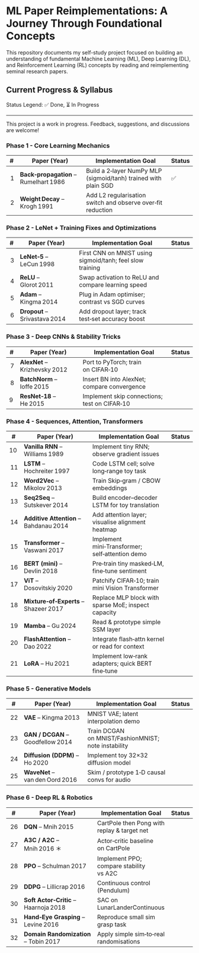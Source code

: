 # ML Paper Reimplementations: A Journey Through Foundational Concepts

This repository documents my self-study project focused on building an understanding of fundamental Machine Learning (ML), Deep Learning (DL), and Reinforcement Learning (RL) concepts by reading and reimplementing seminal research papers.

## Current Progress & Syllabus

Status Legend: ✅ Done, ⏳ In Progress

---

This project is a work in progress. Feedback, suggestions, and discussions are welcome!

### Phase 1 - Core Learning Mechanics

| #   | Paper (Year)                          | Implementation Goal                                             | Status |
| --- | ------------------------------------- | --------------------------------------------------------------- | ------ |
|  1  | **Back‑propagation** – Rumelhart 1986 | Build a 2‑layer NumPy MLP (sigmoid/tanh) trained with plain SGD | ✅     |
|  2  | **Weight Decay** – Krogh 1991         | Add L2 regularisation switch and observe over‑fit reduction     |        |

### Phase 2 - LeNet + Training Fixes and Optimizations

| #   | Paper (Year)                  | Implementation Goal                                       | Status |
| --- | ----------------------------- | --------------------------------------------------------- | ------ |
|  3  | **LeNet‑5** – LeCun 1998      | First CNN on MNIST using sigmoid/tanh; feel slow training |        |
|  4  | **ReLU** – Glorot 2011        | Swap activation to ReLU and compare learning speed        |        |
|  5  | **Adam** – Kingma 2014        | Plug in Adam optimiser; contrast vs SGD curves            |        |
|  6  | **Dropout** – Srivastava 2014 | Add dropout layer; track test‑set accuracy boost          |        |

### Phase 3 - Deep CNNs & Stability Tricks

| #   | Paper (Year)                  | Implementation Goal                          | Status |
| --- | ----------------------------- | -------------------------------------------- | ------ |
|  7  | **AlexNet** – Krizhevsky 2012 | Port to PyTorch; train on CIFAR‑10           |        |
|  8  | **BatchNorm** – Ioffe 2015    | Insert BN into AlexNet; compare convergence  |        |
| 9   | **ResNet‑18** – He 2015       | Implement skip connections; test on CIFAR‑10 |        |

### Phase 4 - Sequences, Attention, Transformers

| #   | Paper (Year)                           | Implementation Goal                                 | Status |
| --- | -------------------------------------- | --------------------------------------------------- | ------ |
| 10  | **Vanilla RNN** – Williams 1989        | Implement tiny RNN; observe gradient issues         |        |
|  11 | **LSTM** – Hochreiter 1997             | Code LSTM cell; solve long‑range toy task           |        |
|  12 | **Word2Vec** – Mikolov 2013            | Train Skip‑gram / CBOW embeddings                   |        |
|  13 | **Seq2Seq** – Sutskever 2014           | Build encoder–decoder LSTM for toy translation      |        |
|  14 | **Additive Attention** – Bahdanau 2014 | Add attention layer; visualise alignment heatmap    |        |
|  15 | **Transformer** – Vaswani 2017         | Implement mini‑Transformer; self‑attention demo     |        |
|  16 | **BERT (mini)** – Devlin 2018          | Pre‑train tiny masked‑LM, fine‑tune sentiment       |        |
|  17 | **ViT** – Dosovitskiy 2020             | Patchify CIFAR‑10; train mini Vision Transformer    |        |
|  18 | **Mixture‑of‑Experts** – Shazeer 2017  | Replace MLP block with sparse MoE; inspect capacity |        |
|  19 | **Mamba** – Gu 2024                    | Read & prototype simple SSM layer                   |        |
|  20 | **FlashAttention** – Dao 2022          | Integrate flash‑attn kernel or read for context     |        |
|  21 | **LoRA** – Hu 2021                     | Implement low‑rank adapters; quick BERT fine‑tune   |        |

### Phase 5 - Generative Models

| #   | Paper (Year)                      | Implementation Goal                                 | Status |
| --- | --------------------------------- | --------------------------------------------------- | ------ |
|  22 | **VAE** – Kingma 2013             | MNIST VAE; latent interpolation demo                |        |
|  23 | **GAN / DCGAN** – Goodfellow 2014 | Train DCGAN on MNIST/FashionMNIST; note instability |        |
|  24 | **Diffusion (DDPM)** – Ho 2020    | Implement toy 32×32 diffusion model                 |        |
|  25 | **WaveNet** – van den Oord 2016   | Skim / prototype 1‑D causal convs for audio         |        |

### Phase 6 - Deep RL & Robotics

| #   | Paper (Year)                           | Implementation Goal                         | Status |
| --- | -------------------------------------- | ------------------------------------------- | ------ |
|  26 | **DQN** – Mnih 2015                    | CartPole then Pong with replay & target net |        |
|  27 | **A3C / A2C** – Mnih 2016 ＊           | Actor‑critic baseline on CartPole           |        |
|  28 | **PPO** – Schulman 2017                | Implement PPO; compare stability vs A2C     |        |
|  29 | **DDPG** – Lillicrap 2016              | Continuous control (Pendulum)               |        |
|  30 | **Soft Actor‑Critic** – Haarnoja 2018  | SAC on LunarLanderContinuous                |        |
|  31 | **Hand‑Eye Grasping** – Levine 2016    | Reproduce small sim grasp task              |        |
|  32 | **Domain Randomization** – Tobin 2017  | Apply simple sim‑to‑real randomisations     |        |
